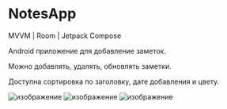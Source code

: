 # NotesApp
MVVM | Room | Jetpack Compose

Android приложение для добавление заметок.

Можно добавлять, удалять, обновлять заметки. 

Доступна сортировка по заголовку, дате добавления и цвету.

![изображение](https://user-images.githubusercontent.com/47570845/183978794-3aced6ba-2f93-4245-be79-f9f4334681f0.png)
![изображение](https://user-images.githubusercontent.com/47570845/183978834-29cb9e62-677f-4ecc-9459-cc307365d1f4.png)
![изображение](https://user-images.githubusercontent.com/47570845/183978856-205b2fc6-f58f-41ce-9b50-a9e3f0175617.png)
